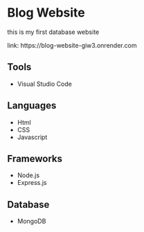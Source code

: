 <h1>Blog Website</h1>
<p>this is my first database website</p>
link: <a>https://blog-website-giw3.onrender.com</a>
<br>
<h2>Tools</h2>
<ul>
    <li>Visual Studio Code</li>
</ul>
<h2>Languages</h2>
<ul>
    <li>Html</li>
    <li>CSS</li>
    <li>Javascript</li>
</ul>
<h2>Frameworks</h2>
<ul>
    <li>Node.js</li>
    <li>Express.js</li>
</ul>
<h2>Database</h2>
<ul>
    <li>MongoDB</li>
</ul>
